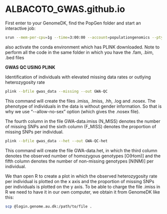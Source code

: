 # ALBACOTO_GWAS.github.io

First enter to your GenomeDK, find the PopGen folder and start an interactive job:
```sh
srun --mem-per-cpu=1g --time=3:00:00 --account=populationgenomics --pty bash
```
also activate the conda environment which has PLINK downloaded. Note to perform all the code in the same folder in which you have the .fam, .bim, .bed files


**GWAS QC USING PLINK**


Identification of individuals with elevated missing data rates or outlying heterozygosity rate
```sh
plink --bfile gwas_data --missing --out GWA-QC 
```
This command will create the files .imiss, .lmiss, .hh, .log and .nosex. The phenotype of individuals in the data is without gender information. So that is why we use “--allow-no-sex” option (which gives the .nosex file).

The fourth column in the file GWA-data.imiss (N_MISS) denotes the number of missing SNPs and the sixth column (F_MISS) denotes the proportion of missing SNPs per individual.
```sh
plink --bfile gwas_data --het --out GWA-QC-het 
```
This command will create the file GWA-data.het, in which the third column denotes the observed number of homozygous genotypes [O(Hom)] and the fifth column denotes the number of non-missing genotypes [N(NM)] per individual.


We than open R to create a plot in which the observed heterozygosity rate per individual is plotted on the x axis and the proportion of missing SNPs per individuals is plotted on the y axis.
To be able to charge the file .imiss in R we need to have it in our own computer, we obtain it from GenomeDK like this:
```sh
scp @login.genome.au.dk:/path/to/file .
```


